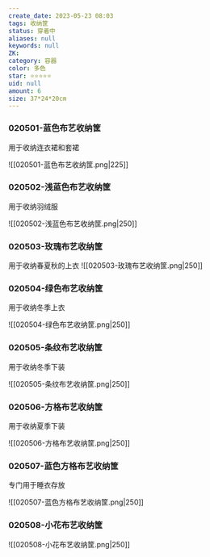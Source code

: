 ```yaml
---
create_date: 2023-05-23 08:03
tags: 收纳筐
status: 穿着中
aliases: null
keywords: null
ZK: 
category: 容器
color: 多色
star: ⭐⭐⭐⭐⭐
uid: null
amount: 6
size: 37*24*20cm
---
```


### 020501-蓝色布艺收纳筐

用于收纳连衣裙和套裙

![[020501-蓝色布艺收纳筐.png|225]]

### 020502-浅蓝色布艺收纳筐
用于收纳羽绒服

![[020502-浅蓝色布艺收纳筐.png|250]]
### 020503-玫瑰布艺收纳筐

用于收纳春夏秋的上衣
![[020503-玫瑰布艺收纳筐.png|250]]


### 020504-绿色布艺收纳筐

用于收纳冬季上衣

![[020504-绿色布艺收纳筐.png|250]]


### 020505-条纹布艺收纳筐

用于收纳冬季下装

![[020505-条纹布艺收纳筐.png|250]]

### 020506-方格布艺收纳筐 

用于收纳夏季下装

![[020506-方格布艺收纳筐.png|250]]

### 020507-蓝色方格布艺收纳筐 

专门用于睡衣存放

![[020507-蓝色方格布艺收纳筐.png|250]]

### 020508-小花布艺收纳筐

![[020508-小花布艺收纳筐.png|250]]


